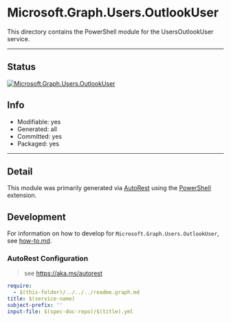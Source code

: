 <!-- region Generated -->
# Microsoft.Graph.Users.OutlookUser
This directory contains the PowerShell module for the UsersOutlookUser service.

---
## Status
[![Microsoft.Graph.Users.OutlookUser](https://img.shields.io/powershellgallery/v/Microsoft.Graph.Users.OutlookUser.svg?style=flat-square&label=Microsoft.Graph.Users.OutlookUser "Microsoft.Graph.Users.OutlookUser")](https://www.powershellgallery.com/packages/Microsoft.Graph.Users.OutlookUser/)

## Info
- Modifiable: yes
- Generated: all
- Committed: yes
- Packaged: yes

---
## Detail
This module was primarily generated via [AutoRest](https://github.com/Azure/autorest) using the [PowerShell](https://github.com/Azure/autorest.powershell) extension.

## Development
For information on how to develop for `Microsoft.Graph.Users.OutlookUser`, see [how-to.md](how-to.md).
<!-- endregion -->

### AutoRest Configuration

> see https://aka.ms/autorest

``` yaml
require:
  - $(this-folder)/../../../readme.graph.md
title: $(service-name)
subject-prefix: ''
input-file: $(spec-doc-repo)/$(title).yml
```
